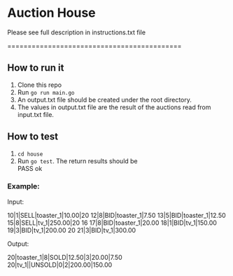 
Auction House
===========================================

Please see full description in instructions.txt file 

===========================================

## How to run it 

1. Clone this repo 
2. Run
   `go run main.go`
3. An output.txt file should be created under the root directory.
4. The values in output.txt file are the result of the auctions read from input.txt file.


## How to test


1. ```cd house```
2. Run `go test`. 
The return results should be  
PASS
ok 


### Example:

Input:

10|1|SELL|toaster_1|10.00|20
12|8|BID|toaster_1|7.50
13|5|BID|toaster_1|12.50
15|8|SELL|tv_1|250.00|20
16
17|8|BID|toaster_1|20.00
18|1|BID|tv_1|150.00
19|3|BID|tv_1|200.00
20
21|3|BID|tv_1|300.00

Output:

20|toaster_1|8|SOLD|12.50|3|20.00|7.50
20|tv_1||UNSOLD|0|2|200.00|150.00
